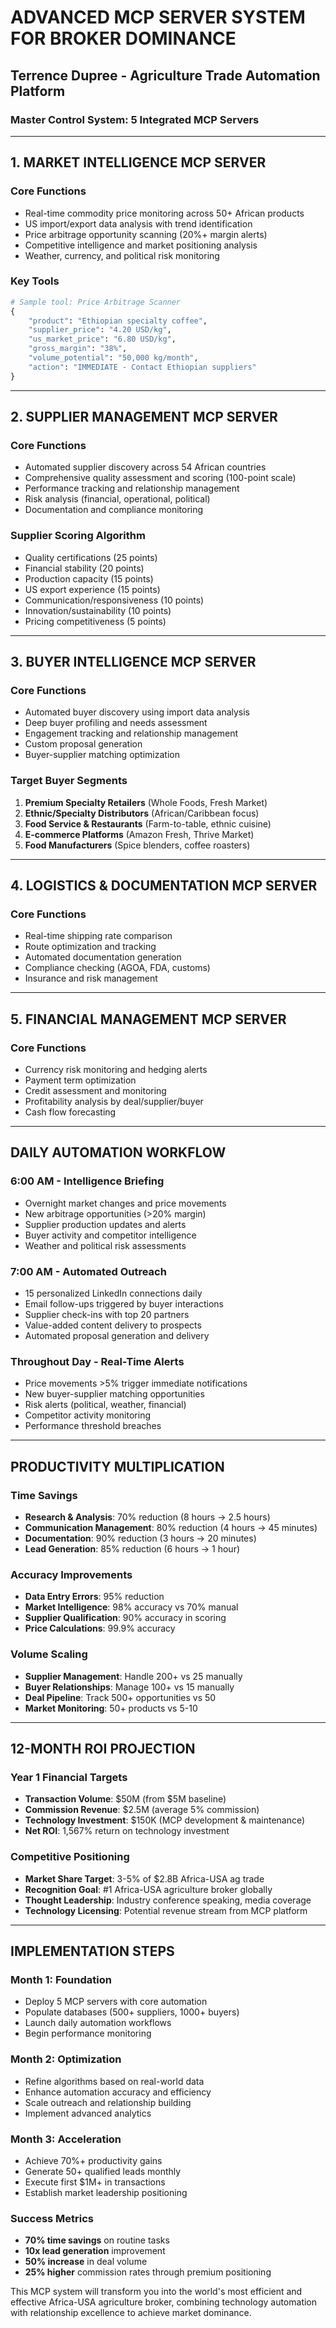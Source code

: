 # ADVANCED MCP SERVER SYSTEM FOR BROKER DOMINANCE
## Terrence Dupree - Agriculture Trade Automation Platform

### Master Control System: 5 Integrated MCP Servers

---

## 1. MARKET INTELLIGENCE MCP SERVER

### Core Functions
- Real-time commodity price monitoring across 50+ African products
- US import/export data analysis with trend identification
- Price arbitrage opportunity scanning (20%+ margin alerts)
- Competitive intelligence and market positioning analysis
- Weather, currency, and political risk monitoring

### Key Tools
```python
# Sample tool: Price Arbitrage Scanner
{
    "product": "Ethiopian specialty coffee",
    "supplier_price": "4.20 USD/kg",
    "us_market_price": "6.80 USD/kg", 
    "gross_margin": "38%",
    "volume_potential": "50,000 kg/month",
    "action": "IMMEDIATE - Contact Ethiopian suppliers"
}
```

---

## 2. SUPPLIER MANAGEMENT MCP SERVER

### Core Functions
- Automated supplier discovery across 54 African countries
- Comprehensive quality assessment and scoring (100-point scale)
- Performance tracking and relationship management
- Risk analysis (financial, operational, political)
- Documentation and compliance monitoring

### Supplier Scoring Algorithm
- Quality certifications (25 points)
- Financial stability (20 points) 
- Production capacity (15 points)
- US export experience (15 points)
- Communication/responsiveness (10 points)
- Innovation/sustainability (10 points)
- Pricing competitiveness (5 points)

---

## 3. BUYER INTELLIGENCE MCP SERVER

### Core Functions
- Automated buyer discovery using import data analysis
- Deep buyer profiling and needs assessment
- Engagement tracking and relationship management
- Custom proposal generation
- Buyer-supplier matching optimization

### Target Buyer Segments
1. **Premium Specialty Retailers** (Whole Foods, Fresh Market)
2. **Ethnic/Specialty Distributors** (African/Caribbean focus)
3. **Food Service & Restaurants** (Farm-to-table, ethnic cuisine)
4. **E-commerce Platforms** (Amazon Fresh, Thrive Market)
5. **Food Manufacturers** (Spice blenders, coffee roasters)

---

## 4. LOGISTICS & DOCUMENTATION MCP SERVER

### Core Functions
- Real-time shipping rate comparison
- Route optimization and tracking
- Automated documentation generation
- Compliance checking (AGOA, FDA, customs)
- Insurance and risk management

---

## 5. FINANCIAL MANAGEMENT MCP SERVER

### Core Functions
- Currency risk monitoring and hedging alerts
- Payment term optimization
- Credit assessment and monitoring
- Profitability analysis by deal/supplier/buyer
- Cash flow forecasting

---

## DAILY AUTOMATION WORKFLOW

### 6:00 AM - Intelligence Briefing
- Overnight market changes and price movements
- New arbitrage opportunities (>20% margin)
- Supplier production updates and alerts
- Buyer activity and competitor intelligence
- Weather and political risk assessments

### 7:00 AM - Automated Outreach
- 15 personalized LinkedIn connections daily
- Email follow-ups triggered by buyer interactions
- Supplier check-ins with top 20 partners
- Value-added content delivery to prospects
- Automated proposal generation and delivery

### Throughout Day - Real-Time Alerts
- Price movements >5% trigger immediate notifications
- New buyer-supplier matching opportunities
- Risk alerts (political, weather, financial)
- Competitor activity monitoring
- Performance threshold breaches

---

## PRODUCTIVITY MULTIPLICATION

### Time Savings
- **Research & Analysis**: 70% reduction (8 hours → 2.5 hours)
- **Communication Management**: 80% reduction (4 hours → 45 minutes)
- **Documentation**: 90% reduction (3 hours → 20 minutes)
- **Lead Generation**: 85% reduction (6 hours → 1 hour)

### Accuracy Improvements
- **Data Entry Errors**: 95% reduction
- **Market Intelligence**: 98% accuracy vs 70% manual
- **Supplier Qualification**: 90% accuracy in scoring
- **Price Calculations**: 99.9% accuracy

### Volume Scaling
- **Supplier Management**: Handle 200+ vs 25 manually
- **Buyer Relationships**: Manage 100+ vs 15 manually
- **Deal Pipeline**: Track 500+ opportunities vs 50
- **Market Monitoring**: 50+ products vs 5-10

---

## 12-MONTH ROI PROJECTION

### Year 1 Financial Targets
- **Transaction Volume**: $50M (from $5M baseline)
- **Commission Revenue**: $2.5M (average 5% commission)
- **Technology Investment**: $150K (MCP development & maintenance)
- **Net ROI**: 1,567% return on technology investment

### Competitive Positioning
- **Market Share Target**: 3-5% of $2.8B Africa-USA ag trade
- **Recognition Goal**: #1 Africa-USA agriculture broker globally
- **Thought Leadership**: Industry conference speaking, media coverage
- **Technology Licensing**: Potential revenue stream from MCP platform

---

## IMPLEMENTATION STEPS

### Month 1: Foundation
- Deploy 5 MCP servers with core automation
- Populate databases (500+ suppliers, 1000+ buyers)
- Launch daily automation workflows
- Begin performance monitoring

### Month 2: Optimization
- Refine algorithms based on real-world data
- Enhance automation accuracy and efficiency
- Scale outreach and relationship building
- Implement advanced analytics

### Month 3: Acceleration
- Achieve 70%+ productivity gains
- Generate 50+ qualified leads monthly
- Execute first $1M+ in transactions
- Establish market leadership positioning

### Success Metrics
- **70% time savings** on routine tasks
- **10x lead generation** improvement
- **50% increase** in deal volume
- **25% higher** commission rates through premium positioning

This MCP system will transform you into the world's most efficient and effective Africa-USA agriculture broker, combining technology automation with relationship excellence to achieve market dominance.